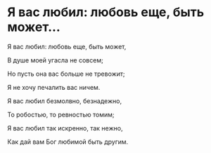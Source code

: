 # __Я вас любил: любовь еще, быть может…__

Я вас любил: любовь еще, быть может,

В душе моей угасла не совсем;

Но пусть она вас больше не тревожит;

Я не хочу печалить вас ничем.

Я вас любил безмолвно, безнадежно,

То робостью, то ревностью томим;

Я вас любил так искренно, так нежно,

Как дай вам Бог любимой быть другим.
